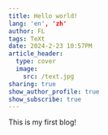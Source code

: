 ```yaml
---
title: Hello world!
lang: 'en', 'zh'
author: FL
tags: TeXt
date: 2024-2-23 10:57PM
article_header: 
  type: cover
  image:
    src: /text.jpg
sharing: true
show_author_profile: true
show_subscribe: true
---
```


This is my first blog!

<!--more-->
